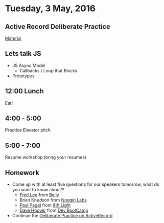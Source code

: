 Tuesday,  3 May, 2016
=====================

Active Record Deliberate Practice
---------------------------------

[Material](https://github.com/JoshCheek/activerecord_deliberate_practice)


Lets talk JS
------------

* JS Async Model
  * Callbacks / Loop that Blocks
* Prototypes

12:00 Lunch
-----------

Eat!

4:00 - 5:00
-----------

Practice Elevator pitch

5:00 -  7:00
------------

Resume workshop (bring your resumes)


Homework
--------

* Come up with at least five questions for our speakers tomorrow,
  what do you want to know about?!
  * [Fred Lee](https://twitter.com/fredlee) from [Belly](https://www.bellycard.com/)
  * Brian Knudson from [Noggin Labs](http://www.nogginlabs.com/)
  * [Paul Pagel](https://twitter.com/paulwpagel) from [8th Light](https://8thlight.com/)
  * [Dave Hoover](https://twitter.com/davehoover) from [Dev BootCamp](http://devbootcamp.com/locations/chicago/)
* Continue the [Deliberate Practice on ActiveRecord](https://github.com/JoshCheek/activerecord_deliberate_practice)
